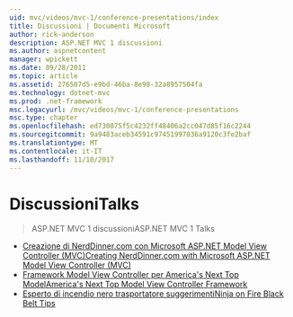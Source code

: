 ```yaml
---
uid: mvc/videos/mvc-1/conference-presentations/index
title: Discussioni | Documenti Microsoft
author: rick-anderson
description: ASP.NET MVC 1 discussioni
ms.author: aspnetcontent
manager: wpickett
ms.date: 09/28/2011
ms.topic: article
ms.assetid: 276507d5-e9bd-46ba-8e98-32a8957504fa
ms.technology: dotnet-mvc
ms.prod: .net-framework
msc.legacyurl: /mvc/videos/mvc-1/conference-presentations
msc.type: chapter
ms.openlocfilehash: ed730075f5c4232ff48406a2cc047d85f16c2244
ms.sourcegitcommit: 9a9483aceb34591c97451997036a9120c3fe2baf
ms.translationtype: MT
ms.contentlocale: it-IT
ms.lasthandoff: 11/10/2017
---
```

<a name="talks"></a><span data-ttu-id="5744e-103">Discussioni</span><span class="sxs-lookup"><span data-stu-id="5744e-103">Talks</span></span>
====================
> <span data-ttu-id="5744e-104">ASP.NET MVC 1 discussioni</span><span class="sxs-lookup"><span data-stu-id="5744e-104">ASP.NET MVC 1 Talks</span></span>


- [<span data-ttu-id="5744e-105">Creazione di NerdDinner.com con Microsoft ASP.NET Model View Controller (MVC)</span><span class="sxs-lookup"><span data-stu-id="5744e-105">Creating NerdDinner.com with Microsoft ASP.NET Model View Controller (MVC)</span></span>](creating-nerddinnercom-with-microsoft-aspnet-model-view-controller-mvc.md)
- [<span data-ttu-id="5744e-106">Framework Model View Controller per America's Next Top Model</span><span class="sxs-lookup"><span data-stu-id="5744e-106">America's Next Top Model View Controller Framework</span></span>](americas-next-top-model-view-controller-framework.md)
- [<span data-ttu-id="5744e-107">Esperto di incendio nero trasportatore suggerimenti</span><span class="sxs-lookup"><span data-stu-id="5744e-107">Ninja on Fire Black Belt Tips</span></span>](ninja-on-fire-black-belt-tips.md)
